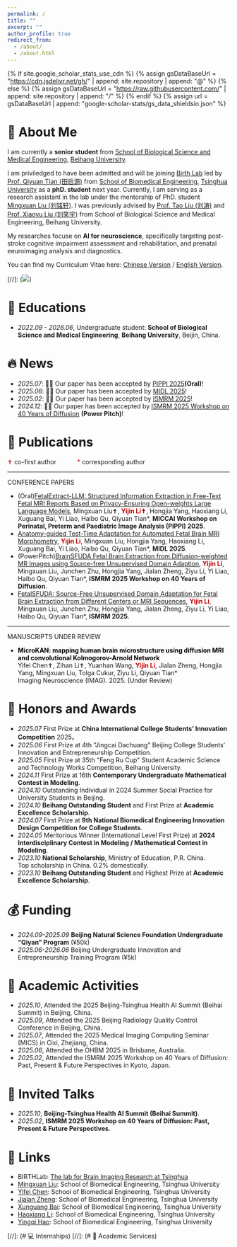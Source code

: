 ```yaml
---
permalink: /
title: ""
excerpt: ""
author_profile: true
redirect_from: 
  - /about/
  - /about.html
---
```


{% if site.google_scholar_stats_use_cdn %}
{% assign gsDataBaseUrl = "https://cdn.jsdelivr.net/gh/" | append: site.repository | append: "@" %}
{% else %}
{% assign gsDataBaseUrl = "https://raw.githubusercontent.com/" | append: site.repository | append: "/" %}
{% endif %}
{% assign url = gsDataBaseUrl | append: "google-scholar-stats/gs_data_shieldsio.json" %}

<span class='anchor' id='about-me'></span>


# 🐝 About Me
I am currently a **senior student** from [School of Biological Science and Medical Engineering](https://bme.buaa.edu.cn/), [Beihang University](https://www.buaa.edu.cn/). 

I am priviledged to have been admitted and will be joining [Birth Lab](https://birthlab.github.io/) led by [Prof. Qiyuan Tian (田启源)](https://www.med.tsinghua.edu.cn/info/1143/2126.htm) from [School of Biomedical Engineering](https://bme.tsinghua.edu.cn/), [Tsinghua University](https://www.tsinghua.edu.cn/) as a **phD. student** next year. Currently, I am serving as a research assistant in the lab under the mentorship of PhD. student [Mingxuan Liu (刘铭轩)](https://arktis2022.github.io/). I was previously advised by [Prof. Tao Liu (刘涛)](http://shi.buaa.edu.cn/TaoLiu/zh_CN/index.htm) and [Prof. Xiaoyu Liu (刘笑宇)](https://shi.buaa.edu.cn/liuxiaoyu/zh_CN/index.htm) from School of Biological Science and Medical Engineering, Beihang University.

My researches focuse on **AI for neuroscience**, specifically targeting post-stroke cognitive impairment assessment and rehabilitation, and prenatal eeuroimaging analysis and diagnostics.

You can find my Curriculum Vitae here: [Chinese Version](https://liyijin6815.github.io/assets/my_CV_Chinese.pdf) / [English Version](https://liyijin6815.github.io/assets/my_CV_English.pdf).

[//]: (<a href='https://scholar.google.com/citations?user=TreOe3QAAAAJ&hl=en'><img src="https://img.shields.io/endpoint?url={{ url | url_encode }}&logo=Google%20Scholar&labelColor=f6f6f6&color=9cf&style=flat&label=citations"></a>)


# 📖 Educations
- *2022.09 - 2026.06*, Undergraduate student: **School of Biological Science and Medical Engineering**, **Beihang University**, Beijin, China.


# 🔥 News
- *2025.07*: 🎉🎉 Our paper has been accepted by [PIPPI 2025](https://pippiworkshop.github.io/)**(Oral)**!
- *2025.06*: 🎉🎉 Our paper has been accepted by [MIDL 2025](https://2025.midl.io/)!
- *2025.02*: 🎉🎉 Our paper has been accepted by [ISMRM 2025](https://www.ismrm.org/)!
- *2024.12*: 🎉🎉 Our paper has been accepted by [ISMRM 2025 Workshop on 40 Years of Diffusion](https://www.ismrm.org/workshops/2025/Diffusion40/) **(Power Pitch)**!


# 📝 Publications 
<div style="display:none">

<div class='paper-box'><div class='paper-box-image'><div><div class="badge">CVPR 2016</div><img src='images/500x300.png' alt="sym" width="100%"></div></div>
<div class='paper-box-text' markdown="1">

[Deep Residual Learning for Image Recognition](https://openaccess.thecvf.com/content_cvpr_2016/papers/He_Deep_Residual_Learning_CVPR_2016_paper.pdf)

**Kaiming He**, Xiangyu Zhang, Shaoqing Ren, Jian Sun

[**Project**](https://scholar.google.com/citations?view_op=view_citation&hl=zh-CN&user=DhtAFkwAAAAJ&citation_for_view=DhtAFkwAAAAJ:ALROH1vI_8AC) <strong><span class='show_paper_citations' data='DhtAFkwAAAAJ:ALROH1vI_8AC'></span></strong>
- Lorem ipsum dolor sit amet, consectetur adipiscing elit. Vivamus ornare aliquet ipsum, ac tempus justo dapibus sit amet. 
</div>
</div>

</div>


<span style="color:#C00000;">✝</span> co-first author   $~~~~~~~~~~$   	<span style="color:#C00000;">*</span> corresponding author

---

CONFERENCE PAPERS
- (Oral)[FetalExtract-LLM: Structured Information Extraction in Free-Text Fetal MRI Reports Based on Privacy-Ensuring Open-weights Large Language Models](https://link.springer.com/chapter/10.1007/978-3-032-05997-0_11), Mingxuan Liu✝, **<span style="color:#C00000;">Yijin Li✝</span>**, Hongjia Yang, Haoxiang Li, Xuguang Bai, Yi Liao, Haibo Qu, Qiyuan Tian*, **MICCAI Workshop on Perinatal, Preterm and Paediatric Image Analysis (PIPPI) 2025**.
- [Anatomy-guided Test-Time Adaptation for Automated Fetal Brain MRI Morphometry](https://openreview.net/forum?id=iLBipDelQu), **<span style="color:#C00000;">Yijin Li</span>**, Mingxuan Liu, Hongjia Yang, Haoxiang Li, Xuguang Bai, Yi Liao, Haibo Qu, Qiyuan Tian*, **MIDL 2025**.
- (PowerPitch)[BrainSFUDA Fetal Brain Extraction from Diffusion-weighted MR Images using Source-free Unsupervised Domain Adaption](https://scholar.google.com/citations?view_op=view_citation&hl=en&user=TreOe3QAAAAJ&citation_for_view=TreOe3QAAAAJ:u5HHmVD_uO8C), **<span style="color:#C00000;">Yijin Li</span>**, Mingxuan Liu, Junchen Zhu, Hongjia Yang, Jialan Zheng, Ziyu Li, Yi Liao, Haibo Qu, Qiyuan Tian*, **ISMRM 2025 Workshop on 40 Years of Diffusion**.
- [FetalSFUDA: Source-Free Unsupervised Domain Adaptation for Fetal Brain Extraction from Different Centers or MRI Sequences](https://github.com), **<span style="color:#C00000;">Yijin Li</span>**, Mingxuan Liu, Junchen Zhu, Hongjia Yang, Jialan Zheng, Ziyu Li, Yi Liao, Haibo Qu, Qiyuan Tian*, **ISMRM 2025**.

---
MANUSCRIPTS UNDER REVIEW
- **<span style="color:#000000;">MicroKAN: mapping human brain microstructure using diffusion MRI and convolutional Kolmogorov-Arnold Network</span>**<br>
   Yifei Chen✝, Zihan Li✝, Yuanhan Wang, **<span style="color:#C00000;">Yijin Li</span>**, Jialan Zheng, Hongjia Yang, Mingxuan Liu, Tolga Cukur, Ziyu Li, Qiyuan Tian*<br>
  Imaging Neuroscience (IMAG). 2025. (Under Review)

# 🏅 Honors and Awards
- *2025.07* First Prize at **China International College Students’ Innovation Competition** 2025。
- *2025.06* First Prize at 4th "Jingcai Dachuang" Beijing College Students' Innovation and Entrepreneurship Competition.
- *2025.05* First Prize at 35th "Feng Ru Cup" Student Academic Science and Technology Works Competition, Beihang University.
- *2024.11* First Prize at 16th **Contemporary Undergraduate Mathematical Contest in Modeling**.
- *2024.10* Outstanding Individual in 2024 Summer Social Practice for University Students in Beijing.
- *2024.10* **Beihang Outstanding Student** and First Prize at **Academic Excellence Scholarship**.
- *2024.07* First Prize at **9th National Biomedical Engineering Innovation Design Competition for College Students**.
- *2024.05* Meritorious Winner (International Level First Prize) at **2024 Interdisciplinary Contest in Modeling / Mathematical Contest in Modeling**.
- *2023.10* **National Scholarship**, Ministry of Education, P.R. China.\
            Top scholarship in China. 0.2% domestically.
- *2023.10* **Beihang Outstanding Student** and Highest Prize at **Academic Excellence Scholarship**.


# 💰 Funding
- *2024.09-2025.09* **Beijing Natural Science Foundation Undergraduate “Qiyan” Program** (¥50k)
- *2025.06-2026.06* Beijing Undergraduate Innovation and Entrepreneurship Training Program (¥5k)


# 💁 Academic Activities
- *2025.10*, Attended the 2025 Beijing-Tsinghua Health AI Summit (Beihai Summit) in Beijing, China.
- *2025.09*, Attended the 2025 Beijing Radiology Quality Control Conference in Beijing, China.
- *2025.07*, Attended the 2025 Medical Imaging Computing Seminar (MICS)  in Cixi, Zhejiang, China.
- *2025.06*, Attended the OHBM 2025 in Brisbane, Australia.
- *2025.02*, Attended the ISMRM 2025 Workshop on 40 Years of Diffusion: Past, Present & Future Perspectives in Kyoto, Japan.


# 🦜 Invited Talks
- *2025.10*, **Beijing-Tsinghua Health AI Summit (Beihai Summit)**.
- *2025.02*, **ISMRM 2025 Workshop on 40 Years of Diffusion: Past, Present & Future Perspectives**.


# 🔗 Links
- BIRTHLab: [The lab for Brain Imaging Research at Tsinghua](https://birthlab.github.io)
- [Mingxuan Liu](https://arktis2022.github.io/): School of Biomedical Engineering, Tsinghua University
- [Yifei Chen](https://justlfc03.github.io/): School of Biomedical Engineering, Tsinghua University
- [Jialan Zheng](https://zjl21.github.io/): School of Biomedical Engineering, Tsinghua University
- [Xunguang Bai](https://jasonw375.github.io/): School of Biomedical Engineering, Tsinghua University
- [Haoxiang Li](https://lihaoxiang-20.github.io/): School of Biomedical Engineering, Tsinghua University
- [Yingqi Hao](https://yingqihao2022.github.io/): School of Biomedical Engineering, Tsinghua University


[//]: (# 💻 Internships)
[//]: (# 💬 Academic Services)
